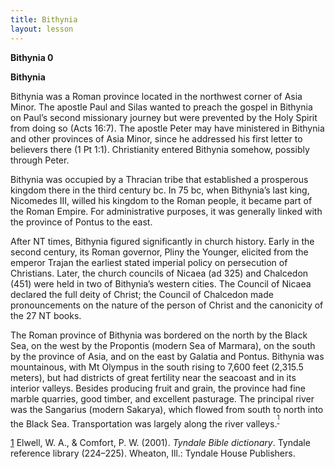 ```yaml
---
title: Bithynia
layout: lesson
---
```



**Bithynia 0**

**Bithynia**

Bithynia was a Roman province located in the northwest corner of Asia
Minor. The apostle Paul and Silas wanted to preach the gospel in
Bithynia on Paul’s second missionary journey but were prevented by the
Holy Spirit from doing so (Acts 16:7). The apostle Peter may have
ministered in Bithynia and other provinces of Asia Minor, since he
addressed his first letter to believers there (1 Pt 1:1). Christianity
entered Bithynia somehow, possibly through Peter.

Bithynia was occupied by a Thracian tribe that established a prosperous
kingdom there in the third century bc. In 75 bc, when Bithynia’s last
king, Nicomedes III, willed his kingdom to the Roman people, it became
part of the Roman Empire. For administrative purposes, it was generally
linked with the province of Pontus to the east.

After NT times, Bithynia figured significantly in church history. Early
in the second century, its Roman governor, Pliny the Younger, elicited
from the emperor Trajan the earliest stated imperial policy on
persecution of Christians. Later, the church councils of Nicaea (ad 325)
and Chalcedon (451) were held in two of Bithynia’s western cities. The
Council of Nicaea declared the full deity of Christ; the Council of
Chalcedon made pronouncements on the nature of the person of Christ and
the canonicity of the 27 NT books.

The Roman province of Bithynia was bordered on the north by the Black
Sea, on the west by the Propontis (modern Sea of Marmara), on the south
by the province of Asia, and on the east by Galatia and Pontus. Bithynia
was mountainous, with Mt Olympus in the south rising to 7,600 feet
(2,315.5 meters), but had districts of great fertility near the seacoast
and in its interior valleys. Besides producing fruit and grain, the
province had fine marble quarries, good timber, and excellent pasturage.
The principal river was the Sangarius (modern Sakarya), which flowed
from south to north into the Black Sea. Transportation was largely along
the river valleys.<sup>[<sup>1</sup>](#sdfootnote1sym)</sup>

[1](#sdfootnote1anc) Elwell, W. A., & Comfort, P. W. (2001). *Tyndale
Bible dictionary*. Tyndale reference library (224–225). Wheaton, Ill.:
Tyndale House Publishers.

